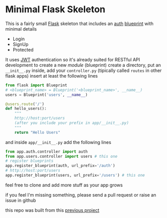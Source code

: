 [Flask]: http://flask.pocoo.org/
[blueprint]: http://flask.pocoo.org/docs/1.0/blueprints/
[JWT]: https://github.com/vimalloc/flask-jwt-extended
[previous project]: https://github.com/AngelMunoz/FlaskBlueprintsDemo
[auth]: https://github.com/AngelMunoz/flask-minimal-skeleton/blob/master/app/auth/controller.py

# Minimal Flask Skeleton
This is a fairly small [Flask] skeleton that includes an [auth] [blueprint] with minimal details

- Login
- SignUp
- Protected

It uses [JWT] authentication so it's already suited for RESTful API development
to create a new *module* (blueprint) create a directory, put an `__init__.py` inside, add your `controller.py` (tipically called `routes` in other flask apps) insert at least the following lines
```py
from flask import Blueprint
# <blueprint_name> = Blueprint('<blueprint_name>', __name__)
users = Blueprint('users', __name__)

@users.route('/')
def hello_users():
    """
    http://host:port/users
    (after you include your prefix in app/__init__.py)
    """
    return "Hello Users"
```
and inside `app/__init__.py` add the following lines
```py
from app.auth.controller import auth
from app.users.controller import users # this one
# register blueprints
app.register_blueprint(auth, url_prefix='/auth')
# http://host:port/users
app.register_blueprint(users, url_prefix='/users') # this one
```

feel free to clone and add more stuff as your app grows

if you feel I'm missing something, please send a pull request or raise an issue in github

this repo was built from this [previous project]